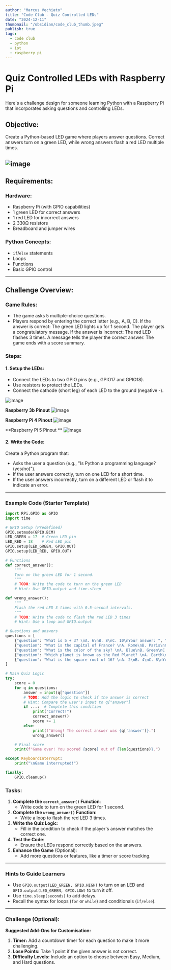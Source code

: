 ```yaml
---
author: "Marcus Vechiato"
title: "Code Club - Quiz Controlled LEDs"
date: "2024-12-11"
thumbnail: "/obsidian/code_club_thumb.jpeg"
publish: true
tags: 
  - code club
  - python
  - iot
  - raspberry pi
--- 
```

# **Quiz Controlled LEDs with Raspberry Pi**

Here's a challenge design for someone learning Python with a Raspberry Pi that incorporates asking questions and controlling LEDs.

## **Objective:**  

Create a Python-based LED game where players answer questions. Correct answers turn on a green LED, while wrong answers flash a red LED multiple times.

![image](/obsidian/code_club_thumb.jpeg)
---

## **Requirements:**

### **Hardware:**

- Raspberry Pi (with GPIO capabilities)
- 1 green LED for correct answers
- 1 red LED for incorrect answers
- 2 330Ω resistors
- Breadboard and jumper wires
    
### **Python Concepts:**

- `if`/`else` statements
- Loops
- Functions
- Basic GPIO control

---

## **Challenge Overview:** 

### Game Rules:

- The game asks 5 multiple-choice questions.
- Players respond by entering the correct letter (e.g., A, B, C).
    If the answer is correct:
        The green LED lights up for 1 second.
        The player gets a congratulatory message.
    If the answer is incorrect:
        The red LED flashes 3 times.
        A message tells the player the correct answer.
    The game ends with a score summary.

### **Steps:**

#### 1. **Setup the LEDs**:

- Connect the LEDs to two GPIO pins (e.g., GPIO17 and GPIO18).
- Use resistors to protect the LEDs.
- Connect the cathode (short leg) of each LED to the ground (negative -).

![image](/obsidian/ledquiz_boardbred.png)

**Raspberry 3b Pinout** 
![image](/obsidian/rpi3b_pinout.png)

**Raspberry Pi 4 Pinout**
![image](/obsidian/rpi5_pinout.png)

**Raspberry Pi 5 Pinout **
![image](/obsidian/rpi4_pinout.png)

#### 2. **Write the Code**:

Create a Python program that:

- Asks the user a question (e.g., "Is Python a programming language? (yes/no)").
- If the user answers correctly, turn on one LED for a short time.
- If the user answers incorrectly, turn on a different LED or flash it to indicate an error.

---
### **Example Code (Starter Template)**

```python
import RPi.GPIO as GPIO
import time

# GPIO Setup (Predefined)
GPIO.setmode(GPIO.BCM)
LED_GREEN = 17  # Green LED pin
LED_RED = 18    # Red LED pin
GPIO.setup(LED_GREEN, GPIO.OUT)
GPIO.setup(LED_RED, GPIO.OUT)

# Functions
def correct_answer():
    """
    Turn on the green LED for 1 second.
    """
    # TODO: Write the code to turn on the green LED
    # Hint: Use GPIO.output and time.sleep

def wrong_answer():
    """
    Flash the red LED 3 times with 0.5-second intervals.
    """
    # TODO: Write the code to flash the red LED 3 times
    # Hint: Use a loop and GPIO.output

# Questions and answers
questions = [
    {"question": "What is 5 + 3? \nA. 6\nB. 8\nC. 10\nYour answer: ", "answer": "B"},
    {"question": "What is the capital of France? \nA. Rome\nB. Paris\nC. Berlin\nYour answer: ", "answer": "B"},
    {"question": "What is the color of the sky? \nA. Blue\nB. Green\nC. Yellow\nYour answer: ", "answer": "A"},
    {"question": "Which planet is known as the Red Planet? \nA. Earth\nB. Mars\nC. Venus\nYour answer: ", "answer": "B"},
    {"question": "What is the square root of 16? \nA. 2\nB. 4\nC. 8\nYour answer: ", "answer": "B"}
]

# Main Quiz Logic
try:
    score = 0
    for q in questions:
        answer = input(q["question"])
        # TODO: Add the logic to check if the answer is correct
        # Hint: Compare the user's input to q["answer"]
        if ...:  # Complete this condition
            print("Correct!")
            correct_answer()
            score += 1
        else:
            print(f"Wrong! The correct answer was {q['answer']}.")
            wrong_answer()

    # Final score
    print(f"Game over! You scored {score} out of {len(questions)}.")

except KeyboardInterrupt:
    print("\nGame interrupted!")

finally:
    GPIO.cleanup()
```

### **Tasks:** 

1. **Complete the `correct_answer()` Function**:
    - Write code to turn on the green LED for 1 second.
2. **Complete the `wrong_answer()` Function**:
    - Write a loop to flash the red LED 3 times.
3. **Write the Quiz Logic**:
    - Fill in the condition to check if the player's answer matches the correct one.
4. **Test the Code**:
    - Ensure the LEDs respond correctly based on the answers.
5. **Enhance the Game** (Optional):
    - Add more questions or features, like a timer or score tracking.

---

### **Hints to Guide Learners**

- Use `GPIO.output(LED_GREEN, GPIO.HIGH)` to turn on an LED and `GPIO.output(LED_GREEN, GPIO.LOW)` to turn it off.
- Use `time.sleep(seconds)` to add delays.
- Recall the syntax for loops (`for` or `while`) and conditionals (`if/else`).

---

### **Challenge (Optional)**:

**Suggested Add-Ons for Customisation:**

1. **Timer:** Add a countdown timer for each question to make it more challenging.
2. **Lose Points:** Take 1 point if the given answer is not correct.
3. **Difficulty Levels:** Include an option to choose between Easy, Medium, and Hard questions.

